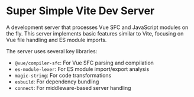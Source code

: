 # Super Simple Vite Dev Server

A development server that processes Vue SFC and JavaScript modules on the fly. This server implements basic features similar to Vite, focusing on Vue file handling and ES module imports.

The server uses several key libraries:
- `@vue/compiler-sfc`: For Vue SFC parsing and compilation
- `es-module-lexer`: For ES module import/export analysis
- `magic-string`: For code transformations
- `esbuild`: For dependency bundling
- `connect`: For middleware-based server handling

